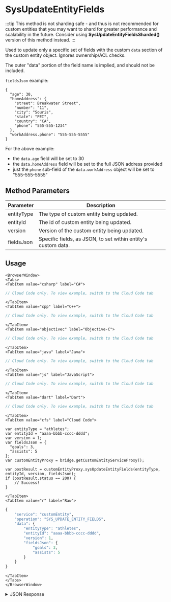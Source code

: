 # SysUpdateEntityFields

:::tip
This method is not sharding safe - and thus is not recommended for custom entities that you may want to shard for greater performance and scalability in the future. 
Consider using <strong>SysUpdateEntityFieldsSharded()</strong> version of this method instead.
:::

Used to update only a specific set of fields with the custom `data` section of the custom entity object. Ignores ownership/ACL checks.



The outer "data" portion of the field name is implied, and should not be included. 

`fieldsJson` example:

```
{
  "age": 30,
  "homeAddress": {
    "street": Breakwater Street",
    "number": "11",
    "city": "Souris",
    "state": "PEI",
    "country": "CA",
    "phone": "555-555-1234"
  },
  "workAddress.phone": "555-555-5555"
}
```

For the above example: 

* the `data.age` field will be set to 30
* the `data.homeAddress` field will be set to the full JSON address provided
* just the `phone` sub-field of the `data.workAddress` object will be set to "555-555-5555"

<PartialServop service_name="customEntity" operation_name="SYS_UPDATE_ENTITY_FIELDS" />

## Method Parameters
Parameter | Description
--------- | -----------
entityType | The type of custom entity being updated. 
entityId | The id of custom entity being updated. 
version | Version of the custom entity being updated. 
fieldsJson | Specific fields, as JSON, to set within entity's custom data. 

## Usage

```mdx-code-block
<BrowserWindow>
<Tabs>
<TabItem value="csharp" label="C#">
```

```csharp
// Cloud Code only. To view example, switch to the Cloud Code tab
```

```mdx-code-block
</TabItem>
<TabItem value="cpp" label="C++">
```

```cpp
// Cloud Code only. To view example, switch to the Cloud Code tab
```

```mdx-code-block
</TabItem>
<TabItem value="objectivec" label="Objective-C">
```

```objectivec
// Cloud Code only. To view example, switch to the Cloud Code tab
```

```mdx-code-block
</TabItem>
<TabItem value="java" label="Java">
```

```java
// Cloud Code only. To view example, switch to the Cloud Code tab
```

```mdx-code-block
</TabItem>
<TabItem value="js" label="JavaScript">
```

```javascript
// Cloud Code only. To view example, switch to the Cloud Code tab
```

```mdx-code-block
</TabItem>
<TabItem value="dart" label="Dart">
```

```dart
// Cloud Code only. To view example, switch to the Cloud Code tab
```

```mdx-code-block
</TabItem>
<TabItem value="cfs" label="Cloud Code">
```

```cfscript
var entityType = "athletes";
var entityId = "aaaa-bbbb-cccc-dddd";
var version = 1;
var fieldsJson = {
  "goals": 3,
  "assists": 5
};
var customEntityProxy = bridge.getCustomEntityServiceProxy();

var postResult = customEntityProxy.sysUpdateEntityFields(entityType, entityId, version, fieldsJson);
if (postResult.status == 200) {
    // Success!
}
```

```mdx-code-block
</TabItem>
<TabItem value="r" label="Raw">
```

```r
{
	"service": "customEntity",
	"operation": "SYS_UPDATE_ENTITY_FIELDS",
	"data": {
		"entityType": "athletes",
		"entityId": "aaaa-bbbb-cccc-dddd",
		"version": 1,
		"fieldsJson": {
			"goals": 3,
			"assists": 5
		}
	}
}
```

```mdx-code-block
</TabItem>
</Tabs>
</BrowserWindow>
```

<details>
<summary>JSON Response</summary>

```json
{
  "status": 200,
  "data": {
    "entityId": "1497cc7e-66cb-4682-xxxx-c755523369a8",
    "version": 2,
    "acl": {
      "other": 1
    },
    "ownerId": null,
    "expiresAt": null,
    "timeToLive": null,
    "createdAt": 1573540122600,
    "updatedAt": 1573540445332
  }
}
```
</details>

